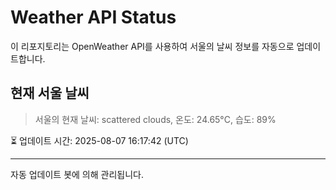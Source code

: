 
# Weather API Status

이 리포지토리는 OpenWeather API를 사용하여 서울의 날씨 정보를 자동으로 업데이트합니다.

## 현재 서울 날씨
> 서울의 현재 날씨: scattered clouds, 온도: 24.65°C, 습도: 89%

⏳ 업데이트 시간: 2025-08-07 16:17:42 (UTC)

---
자동 업데이트 봇에 의해 관리됩니다.
